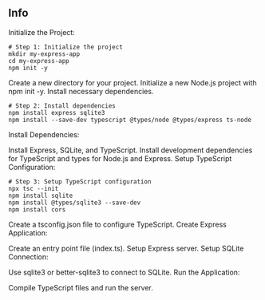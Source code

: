 ## Info

Initialize the Project:
```console
# Step 1: Initialize the project
mkdir my-express-app
cd my-express-app
npm init -y
```

Create a new directory for your project.
Initialize a new Node.js project with npm init -y.
Install necessary dependencies.

```console
# Step 2: Install dependencies
npm install express sqlite3
npm install --save-dev typescript @types/node @types/express ts-node
```
Install Dependencies:

Install Express, SQLite, and TypeScript.
Install development dependencies for TypeScript and types for Node.js and Express.
Setup TypeScript Configuration:
```console
# Step 3: Setup TypeScript configuration
npx tsc --init
npm install sqlite
npm install @types/sqlite3 --save-dev
npm install cors
```

Create a tsconfig.json file to configure TypeScript.
Create Express Application:

Create an entry point file (index.ts).
Setup Express server.
Setup SQLite Connection:

Use sqlite3 or better-sqlite3 to connect to SQLite.
Run the Application:

Compile TypeScript files and run the server.
